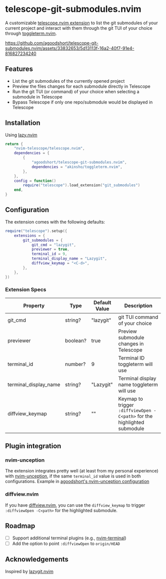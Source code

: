 # telescope-git-submodules.nvim

A customizable [telescope.nvim extension](https://github.com/nvim-telescope/telescope.nvim#extensions) to list the git submodules of your current project and interact with them through the git TUI of your choice through [toggleterm.nvim](https://github.com/akinsho/toggleterm.nvim).

<https://github.com/agoodshort/telescope-git-submodules.nvim/assets/33832653/5d13113f-16a2-40f7-91e4-816827234240>

## Features

- List the git submodules of the currently opened project
- Preview the files changes for each submodule directly in Telescope
- Run the git TUI (or command) of your choice when selecting a submodule in Telescope
- Bypass Telescope if only one repo/submodule would be displayed in Telescope

## Installation

Using [lazy.nvim](https://github.com/folke/lazy.nvim)

```lua
return {
	"nvim-telescope/telescope.nvim",
	dependencies = {
		{
			"agoodshort/telescope-git-submodules.nvim",
			dependencies = "akinsho/toggleterm.nvim",
		},
	},
	config = function()
		require("telescope").load_extension("git_submodules")
	end,
}
```

## Configuration

The extension comes with the following defaults:

```lua
require("telescope").setup({
	extensions = {
		git_submodules = {
			git_cmd = "lazygit",
			previewer = true,
			terminal_id = 9,
			terminal_display_name = "Lazygit",
			diffview_keymap = "<C-d>",
		},
	},
})
```

### Extension Specs

| Property              | Type     | Default Value | Description                                                              |
|-----------------------|----------|---------------|--------------------------------------------------------------------------|
| git_cmd               | string?  | "lazygit"     | git TUI command of your choice                                           |
| previewer             | boolean? | true          | Preview submodule changes in Telescope                                   |
| terminal_id           | number?  | 9             | Terminal ID toggleterm will use                                          |
| terminal_display_name | string?  | "Lazygit"     | Terminal display name toggleterm will use                                |
| diffview_keymap       | string?  | "<C-d>"       | Keymap to trigger `:diffviewOpen -C<path>` for the highlighted submodule |

## Plugin integration

### nvim-unception

The extension integrates pretty well (at least from my personal experience) with [nvim-unception](https://github.com/samjwill/nvim-unception), if the same `terminal_id` value is used in both configurations. Example in [agoodshort's nvim-unception configuration](https://github.com/agoodshort/nvim/blob/e9e89782e124e3c666097edeb0603317b8e72320/lua/agoodshort/plugins/terminal/nvim-unception.lua#L11)

### diffview.nvim

If you have [diffview.nvim](https://github.com/sindrets/diffview.nvim), you can use the `diffview_keymap` to trigger `:diffviewOpen -C<path>` for the highlighted submodule.

## Roadmap

- [ ] Support additional terminal plugins (e.g., [nvim-terminal](https://github.com/s1n7ax/nvim-terminal))
- [ ] Add the option to point `:diffviewOpen` to `origin/HEAD`

## Acknowledgements

Inspired by [lazygit.nvim](https://github.com/kdheepak/lazygit.nvim)
